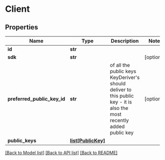 # Client

## Properties
Name | Type | Description | Notes
------------ | ------------- | ------------- | -------------
**id** | **str** |  | 
**sdk** | **str** |  | [optional] 
**preferred_public_key_id** | **str** | of all the public keys KeyDeriver&#39;s should deliver to this public key - it is also the most recently added public key | [optional] 
**public_keys** | [**list[PublicKey]**](PublicKey.md) |  | 

[[Back to Model list]](../README.md#documentation-for-models) [[Back to API list]](../README.md#documentation-for-api-endpoints) [[Back to README]](../README.md)


